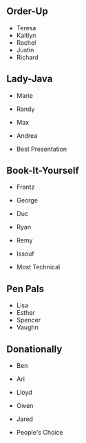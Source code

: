 ## Order-Up

- Teresa
- Kaitlyn
- Rachel
- Justin
- Richard

## Lady-Java

- Marie
- Randy
- Max
- Andrea

- Best Presentation

## Book-It-Yourself

- Frantz
- George
- Duc
- Ryan
- Remy
- Issouf

- Most Technical

## Pen Pals

- Lisa
- Esther
- Spencer
- Vaughn

## Donationally

- Ben
- Ari
- Lloyd
- Owen
- Jared

- People's Choice
